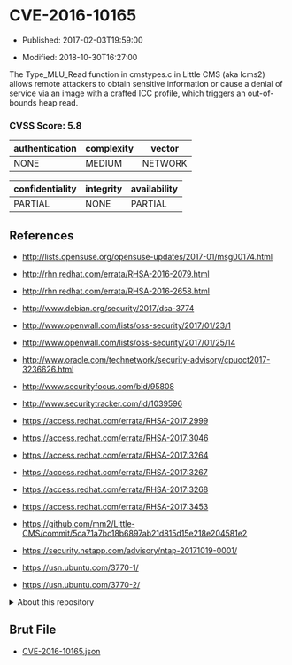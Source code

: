 # CVE-2016-10165

- Published: 2017-02-03T19:59:00

- Modified: 2018-10-30T16:27:00

The Type_MLU_Read function in cmstypes.c in Little CMS (aka lcms2) allows remote attackers to obtain sensitive information or cause a denial of service via an image with a crafted ICC profile, which triggers an out-of-bounds heap read.

### CVSS Score: **5.8**

| authentication | complexity | vector |
| --- | --- | --- |
| NONE | MEDIUM | NETWORK |

| confidentiality | integrity | availability |
| --- | --- | --- |
| PARTIAL | NONE | PARTIAL |

## References

* http://lists.opensuse.org/opensuse-updates/2017-01/msg00174.html

* http://rhn.redhat.com/errata/RHSA-2016-2079.html

* http://rhn.redhat.com/errata/RHSA-2016-2658.html

* http://www.debian.org/security/2017/dsa-3774

* http://www.openwall.com/lists/oss-security/2017/01/23/1

* http://www.openwall.com/lists/oss-security/2017/01/25/14

* http://www.oracle.com/technetwork/security-advisory/cpuoct2017-3236626.html

* http://www.securityfocus.com/bid/95808

* http://www.securitytracker.com/id/1039596

* https://access.redhat.com/errata/RHSA-2017:2999

* https://access.redhat.com/errata/RHSA-2017:3046

* https://access.redhat.com/errata/RHSA-2017:3264

* https://access.redhat.com/errata/RHSA-2017:3267

* https://access.redhat.com/errata/RHSA-2017:3268

* https://access.redhat.com/errata/RHSA-2017:3453

* https://github.com/mm2/Little-CMS/commit/5ca71a7bc18b6897ab21d815d15e218e204581e2

* https://security.netapp.com/advisory/ntap-20171019-0001/

* https://usn.ubuntu.com/3770-1/

* https://usn.ubuntu.com/3770-2/

<details>
<summary>About this repository</summary> 

  This repository is part of the project [Live Hack CVE](https://github.com/Live-Hack-CVE). Main website can be found [www.live-hack.org](https://www.live-hack.org) 
  
  Made by [Sn0wAlice](https://github.com/Sn0wAlice) for the people that care about security and need to have a feed of the latest CVEs. Hope you enjoy it, don't forget to star the repo and follow me on [Twitter](https://twitter.com/Sn0wAlice) and [Github](https://github.com/Sn0wAlice). And that is my [personnal website](https://www.alice-snow.me/)

  - [Home Page](https://github.com/Live-Hack-CVE)
  - [Framework](https://github.com/Live-Hack-CVE/cve-framework)
  - [CVE database](https://github.com/Live-Hack-CVE/full_database)
  - [Changelog](https://github.com/Live-Hack-CVE/Changelog)
</details>

## Brut File

* [CVE-2016-10165.json](https://raw.githubusercontent.com/Live-Hack-CVE/full_database/main/cves/2016/CVE-2016-10165.json)

